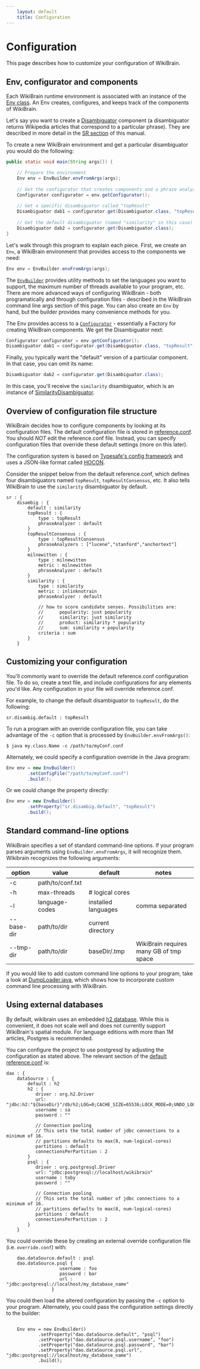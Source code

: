 ```yaml
---
    layout: default
    title: Configuration
---
```

        

# Configuration

This page describes how to customize your configuration of WikiBrain.
               

## Env, configurator and components

Each WikiBrain runtime environment is associated with an instance of the [Env class](https://github.com/shilad/wikibrain/blob/master/wikibrain-core/src/main/java/org/wikibrain/core/cmd/Env.java).
An Env creates, configures, and keeps track of the components of WikiBrain. 
  

Let's say you want to create a [Disambiguator](https://github.com/shilad/wikibrain/blob/master/wikibrain-sr/src/main/java/org/wikibrain/sr/disambig/Disambiguator.java) component
(a disambiguator returns Wikipedia articles that correspond to a particular phrase). 
They are described in more detail in the [SR section](sr.html) of this manual. 

To create a new WikiBrain environment and get a particular disambiguator you would do the following:
 
```java
public static void main(String args[]) {

    // Prepare the environment
    Env env = EnvBuilder.envFromArgs(args);
    
    // Get the configurator that creates components and a phraze analyzer from it
    Configurator configurator = env.getConfigurator();
            
    // Get a specific disambiguator called "topResult"
    Disambiguator dab1 = configurator.get(Disambiguator.class, "topResult");
    
    // Get the default disambiguator (named "similarity" in this case)
    Disambiguator dab2 = configurator.get(Disambiguator.class);
}
```

Let's walk through this program to explain each piece. 
First, we create an `Env`, a WikiBrain environment that provides access to the components we need:

```java
Env env = EnvBuilder.envFromArgs(args);
```

The [```EnvBuilder```](wikibrain-core/src/main/java/org/wikibrain/core/cmd/EnvBuilder.java) 
provides utility methods to set the languages you want to support, the maximum number of threads available to your program, etc.
There are more advanced ways of configuring WikiBrain - both programatically and through configuration files - described in the WikiBrain command line args section of this page.
You can also create an `Env` by hand, but the builder provides many convenience methods for you.

The Env provides access to a 
[```Configurator```](wikibrain-utils/src/main/java/org/wikibrain/conf/Configurator.java) -
essentially a Factory for creating WikiBrain components. We get the Disambiguator next:

```java
Configurator configurator = env.getConfigurator();
Disambiguator dab1 = configurator.get(Disambiguator.class, "topResult");
```

Finally, you typically want the "default" version of a particular component.
In that case, you can omit its name:
                                                                                    
```java
Disambiguator dab2 = configurator.get(Disambiguator.class);
```

In this case, you'll receive the `similarity` disambiguator, which is an instance of [SimilarityDisambiguator](https://github.com/shilad/wikibrain/blob/master/wikibrain-sr/src/main/java/org/wikibrain/sr/disambig/SimilarityDisambiguator.java).

## Overview of configuration file structure

WikiBrain decides how to configure components by looking at its configuration files. 
The default configuration file is stored in [reference.conf](https://github.com/shilad/wikibrain/blob/master/wikibrain-core/src/main/resources/reference.conf).
You should _NOT_ edit the reference.conf file.
Instead, you can specify configuration files that override these default settings (more on this later).

The configuration system is based on [Typesafe's config framework](https://github.com/typesafehub/config) and uses a JSON-like format called [HOCON](https://github.com/typesafehub/config#using-hocon-the-json-superset).

Consider the snippet below from the default reference.conf, which defines four disambiguators named `topResult`, `topResultConsensus`, etc. 
It also tells WikiBrain to use the `similarity` disambiguator by default. 

```text
sr : {
    disambig : {
        default : similarity
        topResult : {
            type : topResult
            phraseAnalyzer : default
        }
        topResultConsensus : {
            type : topResultConsensus
            phraseAnalyzers : ["lucene","stanford","anchortext"]
        }
        milnewitten : {
            type : milnewitten
            metric : milnewitten
            phraseAnalyzer : default
        }
        similarity : {
            type : similarity
            metric : inlinknotrain
            phraseAnalyzer : default

            // how to score candidate senses. Possibilities are:
            //      popularity: just popularity
            //      similarity: just similarity
            //      product: similarity * popularity
            //      sum: similarity + popularity
            criteria : sum
        }
    }
```


## Customizing your configuration
You'll commonly want to override the default reference.conf configuration file.
To do so, create a text file, and include configurations for any elements you'd like.
Any configuration in your file will override reference.conf.

For example, to change the default disambiguator to `topResult`, do the following:

```
sr.disambig.default : topResult
```

To run a program with an override configuration file, you can take advantage of the `-c` option that is processed by `EnvBuilder.envFromArgs()`:

```
$ java my.class.Name -c /path/to/myConf.conf
```

Alternately, we could specify a configuration override in the Java program:

```java
Env env = new EnvBuilder()
        .setConfigFile("/path/to/myConf.conf")
        .build();
```

Or we could change the property directly:
                                         
```java
Env env = new EnvBuilder()
        .setProperty("sr.disambig.default", "topResult")
        .build();
```

## Standard command-line options

WikiBrain specifies a set of standard command-line options.
If your program parses arguments using `EnvBuilder.envFromArgs`, it will recognize them.
Wikibrain recognizes the following arguments:
 
| option     | value              | default             |       notes        |
|------------|--------------------|---------------------|--------------------|
| -c         | path/to/conf.txt   |                     |                    |
| -h         | max-threads        | # logical cores     |                    |
| -l         | language-codes     | installed languages | comma separated    |
| --base-dir | path/to/dir        | current directory   |                    |
| --tmp-dir  | path/to/dir        | baseDir/.tmp        | WikiBrain requires many GB of tmp space |

If you would like to add custom command line options to your program, take a look at [DumpLoader.java](https://github.com/shilad/wikibrain/blob/master/wikibrain-loader/src/main/java/org/wikibrain/dao/load/DumpLoader.java),
  which shows how to incorporate custom command line processing with WikiBrain. 

## Using external databases
By default, wikibrain uses an embedded [h2 database](http://www.h2database.com/html/main.html). 
While this is convenient, it does not scale well and does not currently support WikiBrain's spatial module.
For language editions with more than 1M articles, Postgres is recommended.

You can configure the project to use postgresql by adjusting the configuration as stated above. 
The relevant section of the [default reference.conf](https://github.com/shilad/wikibrain/blob/master/wikibrain-core/src/main/resources/reference.conf) is:

```
dao : {
    dataSource : {
        default : h2
        h2 : {
           driver : org.h2.Driver
           url: "jdbc:h2:"${baseDir}"/db/h2;LOG=0;CACHE_SIZE=65536;LOCK_MODE=0;UNDO_LOG=0;MAX_OPERATION_MEMORY=100000000"
           username : sa
           password : ""

           // Connection pooling
           // This sets the total number of jdbc connections to a minimum of 16.
           // partitions defaults to max(8, num-logical-cores)
           partitions : default
           connectionsPerPartition : 2
        }
        psql : {
           driver : org.postgresql.Driver
           url: "jdbc:postgresql://localhost/wikibrain"
           username : toby
           password : ""

           // Connection pooling
           // This sets the total number of jdbc connections to a minimum of 16.
           // partitions defaults to max(8, num-logical-cores)
           partitions : default
           connectionsPerPartition : 2
        }
    }
```

You could override these by creating an external override configuration file (i.e. `override.conf`) with:

```
	dao.dataSource.default : psql
	dao.dataSource.psql {
	                username : foo
                    password : bar
	                url : "jdbc:postgresql://localhost/my_database_name"
	             }
```

You could then load the altered configuration by passing the `-c` option to your program.
Alternately, you could pass the configuration settings directly to the builder:

```

	Env env = new EnvBuilder()
	        .setProperty("dao.dataSource.default", "psql")
	        .setProperty("dao.dataSource.psql.username", "foo")
	        .setProperty("dao.dataSource.psql.password", "bar")
	        .setProperty("dao.dataSource.psql.url", "jdbc:postgresql://localhost/my_database_name")
	        .build();
```
 
